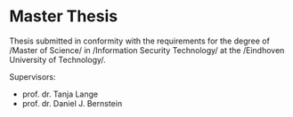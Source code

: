 # Master Thesis

Thesis submitted in conformity with the requirements for the degree of /Master of Science/ in /Information Security Technology/ at the /Eindhoven University of Technology/.

Supervisors:

- prof. dr. Tanja Lange
- prof. dr. Daniel J. Bernstein
